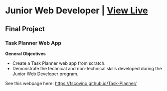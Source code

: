 # Junior Web Developer  |  [View Live](https://fscovino.github.io/Task-Planner/)
## Final Project
### Task Planner Web App

**General Objectives**

* Create a Task Planner web app from scratch.
* Demonstrate the technical and non-technical skills developed during the Junior Web Developer program. 


See this webpage here: https://fscovino.github.io/Task-Planner/
